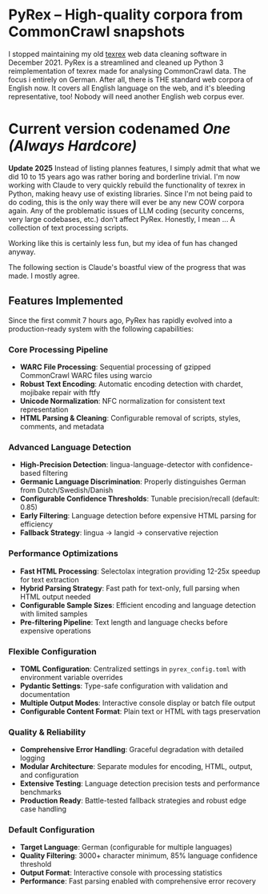 # PyRex – High-quality corpora from CommonCrawl snapshots

I stopped maintaining my old [texrex](https://github.com/rsling/texrex) web data cleaning software in December 2021. PyRex is a streamlined and cleaned up Python 3 reimplementation of texrex made for analysing CommonCrawl data. The focus i entirely on German. After all, there is THE standard web corpora of English now. It covers all English language on the web, and it's bleeding representative, too! Nobody will need another English web corpus ever.

# Current version codenamed *One (Always Hardcore)*

**Update 2025** Instead of listing plannes features, I simply admit that what we did 10 to 15 years ago was rather boring and borderline trivial. I'm now working with Claude to very quickly rebuild the functionality of texrex in Python, making heavy use of existing libraries. Since I'm not being paid to do coding, this is the only way there will ever be any new COW corpora again. Any of the problematic issues of LLM coding (security concerns, very large codebases, etc.) don't affect PyRex. Honestly, I mean ... A collection of text processing scripts.

Working like this is certainly less fun, but my idea of fun has changed anyway.

The following section is Claude's boastful view of the progress that was made. I mostly agree.

## Features Implemented

Since the first commit 7 hours ago, PyRex has rapidly evolved into a production-ready system with the following capabilities:

### Core Processing Pipeline
- **WARC File Processing**: Sequential processing of gzipped CommonCrawl WARC files using warcio
- **Robust Text Encoding**: Automatic encoding detection with chardet, mojibake repair with ftfy
- **Unicode Normalization**: NFC normalization for consistent text representation
- **HTML Parsing & Cleaning**: Configurable removal of scripts, styles, comments, and metadata

### Advanced Language Detection
- **High-Precision Detection**: lingua-language-detector with confidence-based filtering
- **Germanic Language Discrimination**: Properly distinguishes German from Dutch/Swedish/Danish
- **Configurable Confidence Thresholds**: Tunable precision/recall (default: 0.85)
- **Early Filtering**: Language detection before expensive HTML parsing for efficiency
- **Fallback Strategy**: lingua → langid → conservative rejection

### Performance Optimizations
- **Fast HTML Processing**: Selectolax integration providing 12-25x speedup for text extraction
- **Hybrid Parsing Strategy**: Fast path for text-only, full parsing when HTML output needed
- **Configurable Sample Sizes**: Efficient encoding and language detection with limited samples
- **Pre-filtering Pipeline**: Text length and language checks before expensive operations

### Flexible Configuration
- **TOML Configuration**: Centralized settings in `pyrex_config.toml` with environment variable overrides
- **Pydantic Settings**: Type-safe configuration with validation and documentation
- **Multiple Output Modes**: Interactive console display or batch file output
- **Configurable Content Format**: Plain text or HTML with tags preservation

### Quality & Reliability
- **Comprehensive Error Handling**: Graceful degradation with detailed logging
- **Modular Architecture**: Separate modules for encoding, HTML, output, and configuration
- **Extensive Testing**: Language detection precision tests and performance benchmarks
- **Production Ready**: Battle-tested fallback strategies and robust edge case handling

### Default Configuration
- **Target Language**: German (configurable for multiple languages)
- **Quality Filtering**: 3000+ character minimum, 85% language confidence threshold
- **Output Format**: Interactive console with processing statistics
- **Performance**: Fast parsing enabled with comprehensive error recovery
